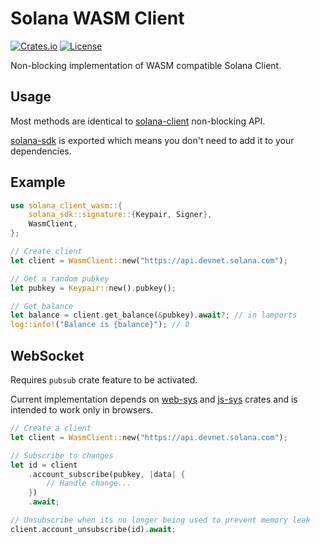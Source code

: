 # Solana WASM Client

[![Crates.io](https://img.shields.io/crates/v/solana-client-wasm.svg)](https://crates.io/crates/solana-client-wasm) [![License](https://img.shields.io/badge/license-Apache%202.0-blue.svg)](https://github.com/nxpkg/solana-dev/blob/master/LICENSE-APACHE)

Non-blocking implementation of WASM compatible Solana Client.

## Usage

Most methods are identical to [solana-client](https://docs.rs/solana-client/1.11.0/solana_client/nonblocking/rpc_client/struct.RpcClient.html) non-blocking API.

[solana-sdk](https://docs.rs/solana-sdk/1.14.16/solana_sdk/index.html) is exported which means you don't need to add it to your dependencies.

## Example

```rust
use solana_client_wasm::{
    solana_sdk::signature::{Keypair, Signer},
    WasmClient,
};

// Create client
let client = WasmClient::new("https://api.devnet.solana.com");

// Get a random pubkey
let pubkey = Keypair::new().pubkey();

// Get balance
let balance = client.get_balance(&pubkey).await?; // in lamports
log::info!("Balance is {balance}"); // 0
```

## WebSocket

Requires `pubsub` crate feature to be activated.

Current implementation depends on [web-sys](https://docs.rs/web-sys/0.3.60/web_sys/) and [js-sys](https://docs.rs/js-sys/0.3.60/js_sys/) crates and is intended to work only in browsers.

```rust
// Create a client
let client = WasmClient::new("https://api.devnet.solana.com");

// Subscribe to changes
let id = client
    .account_subscribe(pubkey, |data| {
        // Handle change...
    })
    .await;

// Unsubscribe when its no longer being used to prevent memory leak
client.account_unsubscribe(id).await;
```
